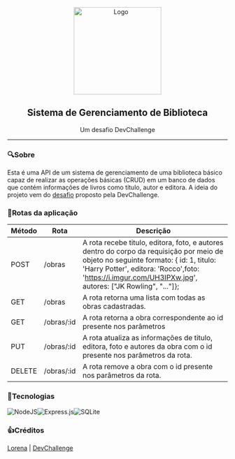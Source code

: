 <div align="center">
  <img src="https://i.pinimg.com/originals/dd/64/da/dd64da585bc57cb05e5fd4d8ce873f57.png" alt="Logo" width="200"><h2>Sistema de Gerenciamento de Biblioteca</h2>
  <p>Um desafio DevChallenge</p>
  <hr>
</div>

### :mag:Sobre 
Esta é uma API de um sistema de gerenciamento de uma biblioteca básico capaz de realizar as operações básicas (CRUD) em um banco de dados que contém informações de livros como título, autor e editora. A ideia do projeto vem do <a href="https://github.com/devchallenge-io/biblioteca-backend">desafio</a> proposto pela DevChallenge.

### :book:Rotas da aplicação


|Método|Rota|Descrição|
|---|---|---|
|POST|/obras|A rota recebe titulo, editora, foto, e autores dentro do corpo da requisição por meio de objeto no seguinte formato: { id: 1, titulo: 'Harry Potter', editora: 'Rocco',foto: 'https://i.imgur.com/UH3IPXw.jpg', autores: ["JK Rowling", "..."]};|
|GET| /obras | A rota retorna uma lista com todas as obras cadastradas.|
|GET| /obras/:id| A rota retorna a obra correspondente ao id presente nos parâmetros|
|PUT|/obras/:id |A rota atualiza as informações de titulo, editora, foto e autores da obra com o id presente nos parâmetros da rota. |
|DELETE|/obras/:id|A rota remove a obra com o id presente nos parâmetros da rota.|

### :robot:Tecnologias
![NodeJS](https://img.shields.io/badge/node.js-6DA55F?style=for-the-badge&logo=node.js&logoColor=white)![Express.js](https://img.shields.io/badge/express.js-%23404d59.svg?style=for-the-badge&logo=express&logoColor=%2361DAFB)![SQLite](https://img.shields.io/badge/sqlite-%2307405e.svg?style=for-the-badge&logo=sqlite&logoColor=white)

### :thumbsup:Créditos
<div><a href="https://github.com/Lorenalgm">Lorena</a> | <a href="https://www.devchallenge.com.br/">DevChallenge</a></div>
